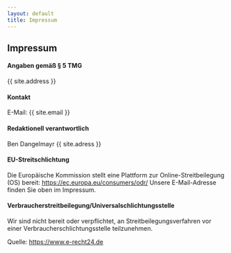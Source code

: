 ```yaml
---
layout: default
title: Impressum
---
```


## Impressum

#### Angaben gemäß § 5 TMG
{{ site.address }}

#### Kontakt
E-Mail: {{ site.email }}

#### Redaktionell verantwortlich
Ben Dangelmayr
{{ site.adress }}

#### EU-Streitschlichtung
Die Europäische Kommission stellt eine Plattform zur Online-Streitbeilegung (OS) bereit: <a href="https://ec.europa.eu/consumers/odr/" target="_blank" rel="noopener noreferrer">https://ec.europa.eu/consumers/odr/</a>
Unsere E-Mail-Adresse finden Sie oben im Impressum.

#### Verbraucher­streit­beilegung/Universal­schlichtungs­stelle
Wir sind nicht bereit oder verpflichtet, an Streitbeilegungsverfahren vor einer Verbraucherschlichtungsstelle teilzunehmen.

Quelle: <a href="https://www.e-recht24.de">https://www.e-recht24.de</a>
